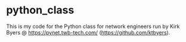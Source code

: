 python_class
============
This is my code for the Python class for network engineers run by Kirk Byers @ https://pynet.twb-tech.com/ (https://github.com/ktbyers).
